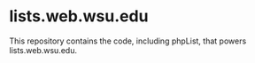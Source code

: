 # lists.web.wsu.edu

This repository contains the code, including phpList, that powers lists.web.wsu.edu.